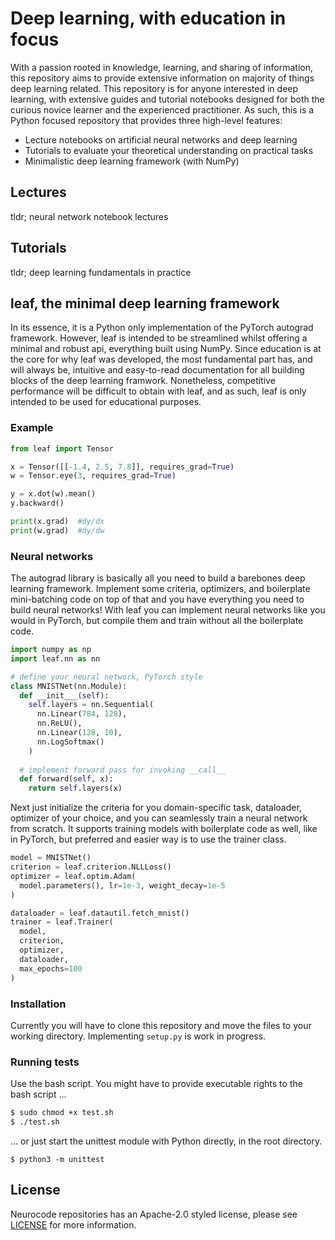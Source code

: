 # Deep learning, with education in focus
With a passion rooted in knowledge, learning, and sharing of information, this repository aims to provide extensive information on majority of things deep learning related. This repository is for anyone interested in deep learning, with extensive guides and tutorial notebooks designed for both the curious novice learner and the experienced practitioner. As such, this is a Python focused repository that provides three high-level features:
- Lecture notebooks on artificial neural networks and deep learning
- Tutorials to evaluate your theoretical understanding on practical tasks
- Minimalistic deep learning framework (with NumPy)

## Lectures
tldr; neural network notebook lectures

## Tutorials
tldr; deep learning fundamentals in practice

## leaf, the minimal deep learning framework
In its essence, it is a Python only implementation of the PyTorch autograd framework. However, leaf is intended to be streamlined whilst offering a minimal and robust api, everything built using NumPy. Since education is at the core for why leaf was developed, the most fundamental part has, and will always be, intuitive and easy-to-read documentation for all building blocks of the deep learning framwork. Nonetheless, competitive performance will be difficult to obtain with leaf, and as such, leaf is only intended to be used for educational purposes. 

### Example
```python
from leaf import Tensor

x = Tensor([[-1.4, 2.5, 7.8]], requires_grad=True)
w = Tensor.eye(3, requires_grad=True)

y = x.dot(w).mean()
y.backward()

print(x.grad)  #dy/dx
print(w.grad)  #dy/dw
```

### Neural networks
The autograd library is basically all you need to build a barebones deep learning framework. Implement some criteria, optimizers, and boilerplate mini-batching code on top of that and you have everything you need to build neural networks! With leaf you can implement neural networks like you would in PyTorch, but compile them and train without all the boilerplate code.
```python
import numpy as np
import leaf.nn as nn

# define your neural network, PyTorch style
class MNISTNet(nn.Module):
  def __init___(self):
    self.layers = nn.Sequential(
      nn.Linear(784, 128),
      nn.ReLU(),
      nn.Linear(128, 10),
      nn.LogSoftmax()
    )
  
  # implement forward pass for invoking __call__
  def forward(self, x):
    return self.layers(x)
```
Next just initialize the criteria for you domain-specific task, dataloader, optimizer of your choice, and you can seamlessly train a neural network from scratch. It supports training models with boilerplate code as well, like in PyTorch, but preferred and easier way is to use the trainer class.
```python
model = MNISTNet()
criterion = leaf.criterion.NLLLoss()
optimizer = leaf.optim.Adam(
  model.parameters(), lr=1e-3, weight_decay=1e-5
)

dataloader = leaf.datautil.fetch_mnist()
trainer = leaf.Trainer(
  model,
  criterion,
  optimizer,
  dataloader,
  max_epochs=100
)
```

### Installation
Currently you will have to clone this repository and move the files to your working directory. Implementing `setup.py` is work in progress.

### Running tests
Use the bash script. You might have to provide executable rights to the bash script ...
```bash
$ sudo chmod +x test.sh
$ ./test.sh
```
... or just start the unittest module with Python directly, in the root directory.
```
$ python3 -m unittest
```

## License
Neurocode repositories has an Apache-2.0 styled license, please see [LICENSE](https://github.com/NEUROCODE-ai/edugrad/blob/master/LICENSE) for more information.

